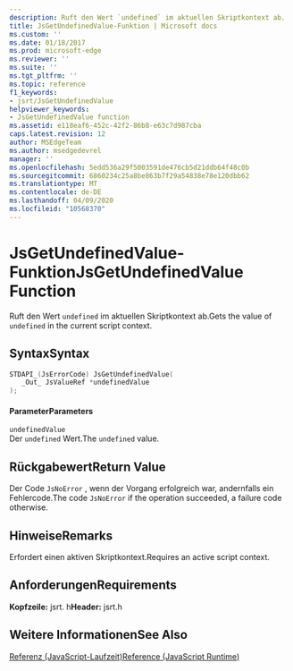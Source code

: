 ```yaml
---
description: Ruft den Wert `undefined` im aktuellen Skriptkontext ab.
title: JsGetUndefinedValue-Funktion | Microsoft docs
ms.custom: ''
ms.date: 01/18/2017
ms.prod: microsoft-edge
ms.reviewer: ''
ms.suite: ''
ms.tgt_pltfrm: ''
ms.topic: reference
f1_keywords:
- jsrt/JsGetUndefinedValue
helpviewer_keywords:
- JsGetUndefinedValue function
ms.assetid: e118eaf6-452c-42f2-86b8-e63c7d987cba
caps.latest.revision: 12
author: MSEdgeTeam
ms.author: msedgedevrel
manager: ''
ms.openlocfilehash: 5edd536a29f5003591de476cb5d21ddb64f48c0b
ms.sourcegitcommit: 6860234c25a8be863b7f29a54838e78e120dbb62
ms.translationtype: MT
ms.contentlocale: de-DE
ms.lasthandoff: 04/09/2020
ms.locfileid: "10568370"
---
```

# <span data-ttu-id="cf06a-103">JsGetUndefinedValue-Funktion</span><span class="sxs-lookup"><span data-stu-id="cf06a-103">JsGetUndefinedValue Function</span></span>
<span data-ttu-id="cf06a-104">Ruft den Wert `undefined` im aktuellen Skriptkontext ab.</span><span class="sxs-lookup"><span data-stu-id="cf06a-104">Gets the value of `undefined` in the current script context.</span></span>  
  
## <span data-ttu-id="cf06a-105">Syntax</span><span class="sxs-lookup"><span data-stu-id="cf06a-105">Syntax</span></span>  
  
```cpp  
STDAPI_(JsErrorCode) JsGetUndefinedValue(  
   _Out_ JsValueRef *undefinedValue  
);  
```  
  
#### <span data-ttu-id="cf06a-106">Parameter</span><span class="sxs-lookup"><span data-stu-id="cf06a-106">Parameters</span></span>  
 `undefinedValue`  
 <span data-ttu-id="cf06a-107">Der `undefined` Wert.</span><span class="sxs-lookup"><span data-stu-id="cf06a-107">The `undefined` value.</span></span>  
  
## <span data-ttu-id="cf06a-108">Rückgabewert</span><span class="sxs-lookup"><span data-stu-id="cf06a-108">Return Value</span></span>  
 <span data-ttu-id="cf06a-109">Der Code `JsNoError` , wenn der Vorgang erfolgreich war, andernfalls ein Fehlercode.</span><span class="sxs-lookup"><span data-stu-id="cf06a-109">The code `JsNoError` if the operation succeeded, a failure code otherwise.</span></span>  
  
## <span data-ttu-id="cf06a-110">Hinweise</span><span class="sxs-lookup"><span data-stu-id="cf06a-110">Remarks</span></span>  
 <span data-ttu-id="cf06a-111">Erfordert einen aktiven Skriptkontext.</span><span class="sxs-lookup"><span data-stu-id="cf06a-111">Requires an active script context.</span></span>  
  
## <span data-ttu-id="cf06a-112">Anforderungen</span><span class="sxs-lookup"><span data-stu-id="cf06a-112">Requirements</span></span>  
 <span data-ttu-id="cf06a-113">**Kopfzeile:** jsrt. h</span><span class="sxs-lookup"><span data-stu-id="cf06a-113">**Header:** jsrt.h</span></span>  
  
## <span data-ttu-id="cf06a-114">Weitere Informationen</span><span class="sxs-lookup"><span data-stu-id="cf06a-114">See Also</span></span>  
 [<span data-ttu-id="cf06a-115">Referenz (JavaScript-Laufzeit)</span><span class="sxs-lookup"><span data-stu-id="cf06a-115">Reference (JavaScript Runtime)</span></span>](../chakra-hosting/reference-javascript-runtime.md)